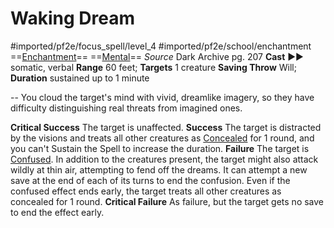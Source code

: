 # Waking Dream
#imported/pf2e/focus_spell/level_4 #imported/pf2e/school/enchantment 
==[Enchantment](enchantment.md)== ==[Mental](mental.md)==
*Source* Dark Archive pg. 207
**Cast** ►► somatic, verbal
**Range** 60 feet; **Targets** 1 creature
**Saving Throw** Will; **Duration** sustained up to 1 minute

--
You cloud the target's mind with vivid, dreamlike imagery, so they have difficulty distinguishing real threats from imagined ones.

**Critical Success** The target is unaffected.
**Success** The target is distracted by the visions and treats all other creatures as [Concealed](../../../Conditions/Concealed.md) for 1 round, and you can't Sustain the Spell to increase the duration.
**Failure** The target is [Confused](../../../Conditions/Confused.md). In addition to the creatures present, the target might also attack wildly at thin air, attempting to fend off the dreams. It can attempt a new save at the end of each of its turns to end the confusion. Even if the confused effect ends early, the target treats all other creatures as concealed for 1 round.
**Critical Failure** As failure, but the target gets no save to end the effect early.